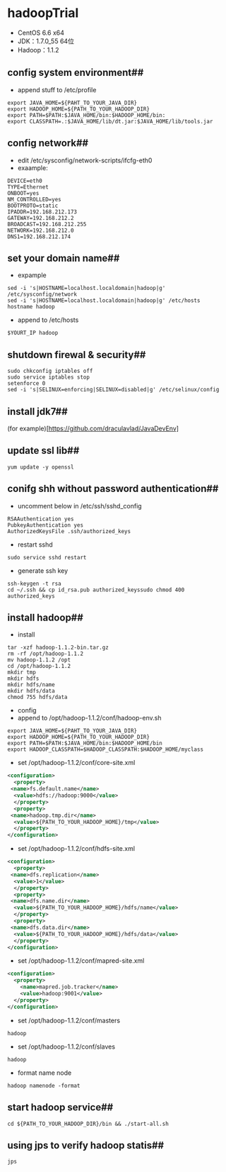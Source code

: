 # hadoopTrial
* CentOS 6.6 x64
* JDK：1.7.0_55 64位
* Hadoop：1.1.2

## config system environment##
* append stuff to /etc/profile
```properties
export JAVA_HOME=${PAHT_TO_YOUR_JAVA_DIR}
export HADOOP_HOME=${PATH_TO_YOUR_HADOOP_DIR}
export PATH=$PATH:$JAVA_HOME/bin:$HADOOP_HOME/bin:
export CLASSPATH=.:$JAVA_HOME/lib/dt.jar:$JAVA_HOME/lib/tools.jar
```

## config network##
* edit /etc/sysconfig/network-scripts/ifcfg-eth0
* exaample:
```properties
DEVICE=eth0
TYPE=Ethernet
ONBOOT=yes
NM_CONTROLLED=yes
BOOTPROTO=static
IPADDR=192.168.212.173
GATEWAY=192.168.212.2
BROADCAST=192.168.212.255
NETWORK=192.168.212.0
DNS1=192.168.212.174
```

## set your domain name##
* expample
```shell
sed -i 's|HOSTNAME=localhost.localdomain|hadoop|g' /etc/sysconfig/network
sed -i 's|HOSTNAME=localhost.localdomain|hadoop|g' /etc/hosts
hostname hadoop
```
* append to /etc/hosts
```shell
$YOURT_IP hadoop
```

## shutdown firewal & security##
```shell
sudo chkconfig iptables off
sudo service iptables stop
setenforce 0
sed -i 's|SELINUX=enforcing|SELINUX=disabled|g' /etc/selinux/config 
```

## install jdk7##
(for example)[https://github.com/draculavlad/JavaDevEnv]

## update ssl lib##
```shell
yum update -y openssl
```

## conifg shh without password authentication##
* uncomment below in /etc/ssh/sshd_config
```properties
RSAAuthentication yes
PubkeyAuthentication yes
AuthorizedKeysFile .ssh/authorized_keys
```
* restart sshd
```shell
sudo service sshd restart
```
* generate ssh key
```shell
ssh-keygen -t rsa
cd ~/.ssh && cp id_rsa.pub authorized_keyssudo chmod 400 authorized_keys
```

## install hadoop##
* install
```shell
tar -xzf hadoop-1.1.2-bin.tar.gz
rm -rf /opt/hadoop-1.1.2
mv hadoop-1.1.2 /opt
cd /opt/hadoop-1.1.2
mkdir tmp
mkdir hdfs
mkdir hdfs/name
mkdir hdfs/data
chmod 755 hdfs/data
```
* config
* append to /opt/hadoop-1.1.2/conf/hadoop-env.sh
```properties
export JAVA_HOME=${PAHT_TO_YOUR_JAVA_DIR}
export HADOOP_HOME=${PATH_TO_YOUR_HADOOP_DIR}
export PATH=$PATH:$JAVA_HOME/bin:$HADOOP_HOME/bin
export HADOOP_CLASSPATH=$HADOOP_CLASSPATH:$HADOOP_HOME/myclass
```
* set /opt/hadoop-1.1.2/conf/core-site.xml
```xml
<configuration>
  <property>
 <name>fs.default.name</name>
  <value>hdfs://hadoop:9000</value>
  </property>
  <property>
 <name>hadoop.tmp.dir</name>
  <value>${PATH_TO_YOUR_HADOOP_HOME}/tmp</value>
  </property>
</configuration>
```
* set /opt/hadoop-1.1.2/conf/hdfs-site.xml
```xml
<configuration>
  <property>
 <name>dfs.replication</name>
  <value>1</value>
  </property>
  <property>
 <name>dfs.name.dir</name>
  <value>${PATH_TO_YOUR_HADOOP_HOME}/hdfs/name</value>
  </property>
  <property>
 <name>dfs.data.dir</name>
  <value>${PATH_TO_YOUR_HADOOP_HOME}/hdfs/data</value>
  </property>
</configuration>
```
* set /opt/hadoop-1.1.2/conf/mapred-site.xml
```xml
<configuration>
  <property>
    <name>mapred.job.tracker</name>
    <value>hadoop:9001</value>
  </property>
</configuration>
```
* set /opt/hadoop-1.1.2/conf/masters
```properties
hadoop
```
* set /opt/hadoop-1.1.2/conf/slaves
```properties
hadoop
```
* format name node
```shell
hadoop namenode -format
```

## start hadoop service##
```shell
cd ${PATH_TO_YOUR_HADOOP_DIR}/bin && ./start-all.sh
```

## using jps to verify hadoop statis##
```shell
jps
```
